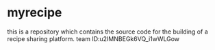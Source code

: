 # myrecipe
this is a repository which contains the source code for the building of a recipe sharing platform. team ID:u2IMNBEGk6VQ_i1wWLGow
